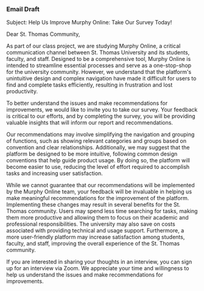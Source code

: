 ### Email Draft

Subject: Help Us Improve Murphy Online: Take Our Survey Today!

Dear St. Thomas Community,

As part of our class project, we are studying Murphy Online, a critical communication channel between St. Thomas University and its students, faculty, and staff. Designed to be a comprehensive tool, Murphy Online is intended to streamline essential processes and serve as a one-stop-shop for the university community. However, we understand that the platform's unintuitive design and complex navigation have made it difficult for users to find and complete tasks efficiently, resulting in frustration and lost productivity.

To better understand the issues and make recommendations for improvements, we would like to invite you to take our survey. Your feedback is critical to our efforts, and by completing the survey, you will be providing valuable insights that will inform our report and recommendations.

Our recommendations may involve simplifying the navigation and grouping of functions, such as showing relevant categories and groups based on convention and clear relationships. Additionally, we may suggest that the platform be designed to be more intuitive, following common design conventions that help guide product usage. By doing so, the platform will become easier to use, reducing the level of effort required to accomplish tasks and increasing user satisfaction.

While we cannot guarantee that our recommendations will be implemented by the Murphy Online team, your feedback will be invaluable in helping us make meaningful recommendations for the improvement of the platform. Implementing these changes may result in several benefits for the St. Thomas community. Users may spend less time searching for tasks, making them more productive and allowing them to focus on their academic and professional responsibilities. The university may also save on costs associated with providing technical and usage support. Furthermore, a more user-friendly platform may increase satisfaction among students, faculty, and staff, improving the overall experience of the St. Thomas community.

If you are interested in sharing your thoughts in an interview, you can sign up for an interview via Zoom. We appreciate your time and willingness to help us understand the issues and make recommendations for improvements.

